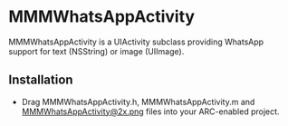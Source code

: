 MMMWhatsAppActivity
===================

MMMWhatsAppActivity is a UIActivity subclass providing WhatsApp support for text (NSString) or image (UIImage).


## Installation
* Drag MMMWhatsAppActivity.h, MMMWhatsAppActivity.m and MMMWhatsAppActivity@2x.png files into your ARC-enabled project.

